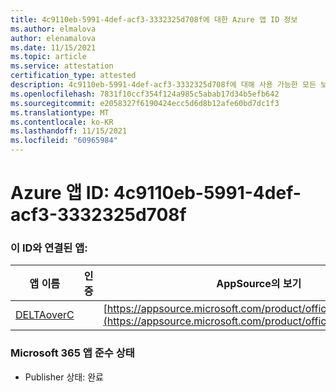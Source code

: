 ```yaml
---
title: 4c9110eb-5991-4def-acf3-3332325d708f에 대한 Azure 앱 ID 정보
ms.author: elmalova
author: elenamalova
ms.date: 11/15/2021
ms.topic: article
ms.service: attestation
certification_type: attested
description: 4c9110eb-5991-4def-acf3-3332325d708f에 대해 사용 가능한 모든 보안 및 규정 준수 정보입니다.
ms.openlocfilehash: 7831f10ccf354f124a985c5abab17d34b5efb642
ms.sourcegitcommit: e2058327f6190424ecc5d6d8b12afe60bd7dc1f3
ms.translationtype: MT
ms.contentlocale: ko-KR
ms.lasthandoff: 11/15/2021
ms.locfileid: "60965984"
---
```

# <a name="azure-app-id-4c9110eb-5991-4def-acf3-3332325d708f"></a>Azure 앱 ID: 4c9110eb-5991-4def-acf3-3332325d708f


### <a name="apps-associated-with-this-id"></a>이 ID와 연결된 앱:
| **앱 이름** | **인증** | **AppSource의 보기** |
|--------------|---------------|-----------------------|
| [DELTAoverC](https://docs.microsoft.com/microsoft-365-app-certification/forward/WA200003286) |  | [https://appsource.microsoft.com/product/office/WA200003286](https://appsource.microsoft.com/product/office/WA200003286) |

### <a name="microsoft-365-app-compliance-status"></a>Microsoft 365 앱 준수 상태
- Publisher 상태: 완료
